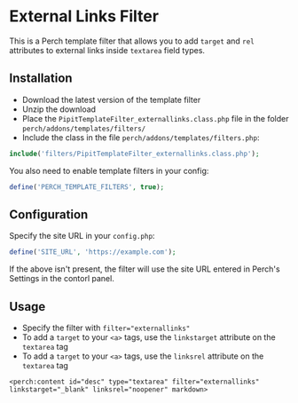 # External Links Filter

This is a Perch template filter that allows you to add `target` and `rel` attributes to external links inside `textarea` field types.

## Installation


- Download the latest version of the template filter
- Unzip the download
- Place the `PipitTemplateFilter_externallinks.class.php` file in the folder `perch/addons/templates/filters/`
- Include the class in the file `perch/addons/templates/filters.php`:

```php
include('filters/PipitTemplateFilter_externallinks.class.php');
```

You also need to enable template filters in your config:

```php
define('PERCH_TEMPLATE_FILTERS', true);
```


## Configuration

Specify the site URL in your `config.php`:

```php
define('SITE_URL', 'https://example.com');
```

If the above isn't present, the filter will use the site URL entered in Perch's Settings in the contorl panel.


## Usage

- Specify the filter with `filter="externallinks"`
- To add a `target` to your `<a>` tags, use the `linkstarget` attribute on the `textarea` tag
- To add a `target` to your `<a>` tags, use the `linksrel` attribute on the `textarea` tag

```markup
<perch:content id="desc" type="textarea" filter="externallinks" linkstarget="_blank" linksrel="noopener" markdown>
```